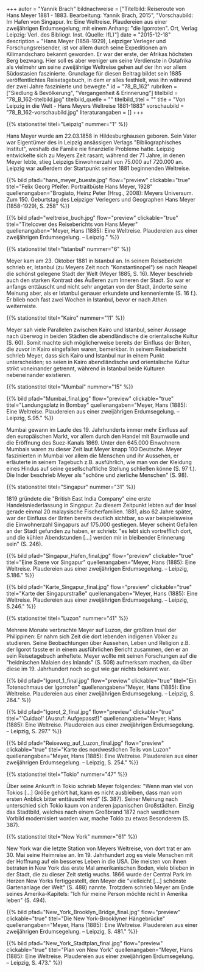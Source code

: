 +++
autor = "Yannik Brach"
bildnachweise = ["Titelbild: Reiseroute von Hans Meyer 1881 - 1883. Bearbeitung: Yannik Brach, 2015", "Vorschaubild: Im Hafen von Singapur. In: Eine Weltreise. Plaudereien aus einer zweijährigen Erdumsegelung; mit einem Anhang: \"die Igorroten\". Ort, Verlag Leipzig: Verl. des Bibliogr. Inst. (Quelle: IfL)"]
date = "2015-12-18"
description = "Hans Meyer (1858-1929), Leipziger Verleger und Forschungsreisender, ist vor allem durch seine Expeditionen am Kilimandscharo bekannt geworden. Er war der erste, der Afrikas höchsten Berg bezwang. Hier soll es aber weniger um seine Verdienste in Ostafrika als vielmehr um seine zweijährige Weltreise gehen auf der ihn vor allem Südostasien faszinierte. Grundlage für diesen Beitrag bildet sein 1885 veröffentlichtes Reisetagebuch, in dem er alles festhielt, was ihn während der zwei Jahre faszinierte und bewegte."
id = "78_B_162"
rubriken = ["Siedlung & Bevölkerung", "Vergangenheit & Erinnerung"]
titelbild = "78_B_162-titelbild.jpg"
titelbild_quelle = ""
titelbild_titel = ""
title = "Von Leipzig in die Welt - Hans Meyers Weltreise 1881-1883"
vorschaubild = "78_B_162-vorschaubild.jpg"
literaturangaben = []
+++

{{% stationstitel titel="Leipzig" nummer="1" %}}

Hans Meyer wurde am 22.03.1858 in Hildesburghausen geboren. Sein Vater war Eigentümer des in Leipzig ansässigen Verlags "Bibliographisches Institut", weshalb die Familie nie finanzielle Probleme hatte. Leipzig entwickelte sich zu Meyers Zeit rasant; während der 71 Jahre, in denen Meyer lebte, stieg Leipzigs Einwohnerzahl von 75.000 auf 720.000 an. Leipzig war außerdem der Startpunkt seiner 1881 beginnenden Weltreise.

{{% bild pfad="hans_meyer_bueste.jpg" flow="preview" clickable="true" titel="Felix Georg Pfeifer: Portraitbüste Hans Meyer, 1928" quellenangaben="Brogiato, Heinz Peter (Hrsg., 2008): Meyers Universum. Zum 150. Geburtstag des Leipziger Verlegers und Geographen Hans Meyer (1858-1929), S. 258"  %}}

{{% bild pfad="weltreise_buch.jpg" flow="preview" clickable="true" titel="Titelcover des Reiseberichts von Hans Meyer" quellenangaben="Meyer, Hans (1885): Eine Weltreise. Plaudereien aus einer zweijährigen Erdumsegelung. – Leipzig."  %}}

{{% stationstitel titel="Istanbul" nummer="6" %}}

Meyer kam am 23. Oktober 1881 in Istanbul an. In seinem Reisebericht schrieb er, Istanbul (zu Meyers Zeit noch "Konstantinopel") sei nach Neapel die schönst gelegene Stadt der Welt (Meyer 1885, S. 16). Meyer beschrieb auch den starken Kontrast des Äußeren zum Inneren der Stadt. So war er anfangs enttäuscht und nicht sehr angetan von der Stadt, änderte seine Meinung aber, als er Istanbul genauer erkundete und kennenlernte (S. 16 f.). Er blieb noch fast zwei Wochen in Istanbul, bevor er nach Athen weiterreiste.

{{% stationstitel titel="Kairo" nummer="11" %}}

Meyer sah viele Parallelen zwischen Kairo und Istanbul, seiner Aussage nach überwog in beiden Städten die abendländische die orientalische Kultur (S. 60). Somit machte sich möglicherweise bereits der Einfluss der Briten, die zuvor in Kairo eingefallen waren, bemerkbar. In seinem Reisebericht schrieb Meyer, dass sich Kairo und Istanbul nur in einem Punkt unterscheiden; so seien in Kairo abendländische und orientalische Kultur strikt voneinander getrennt, während in Istanbul beide Kulturen nebeneinander existieren.

{{% stationstitel titel="Mumbai" nummer="15" %}}

{{% bild pfad="Mumbai_final.jpg" flow="preview" clickable="true" titel="Landungsplatz in Bombay" quellenangaben="Meyer, Hans (1885): Eine Weltreise. Plaudereien aus einer zweijährigen Erdumsegelung. – Leipzig, S.95."  %}}

Mumbai gewann im Laufe des 19. Jahrhunderts immer mehr Einfluss auf den europäischen Markt, vor allem durch den Handel mit Baumwolle und die Eröffnung des Suez-Kanals 1869. Unter den 645.000 Einwohnern Mumbais waren zu dieser Zeit laut Meyer knapp 100 Deutsche. Meyer faszinierten in Mumbai vor allem die Menschen und ihr Aussehen, er erläuterte in seinem Tagebuch z.B. ausführlich, wie man von der Kleidung eines Hindus auf seine gesellschaftliche Stellung schließen könne (S. 97 f.). Die Inder beschrieb Meyer als "schöne und zierliche Menschen" (S. 98).

{{% stationstitel titel="Singapur" nummer="31" %}}

1819 gründete die "British East India Company" eine erste Handelsniederlassung in Singapur. Zu diesem Zeitpunkt lebten auf der Insel gerade einmal 20 malaysische Fischerfamilien. 1881, also 62 Jahre später, war der Einfluss der Briten bereits deutlich sichtbar, so war beispielsweise die Einwohnerzahl Singapurs auf 175.000 gestiegen. Meyer scheint Gefallen an der Stadt gefunden zu haben, er schrieb: "es lebt sich vortrefflich dort, und die kühlen Abendstunden [...] werden mir in bleibender Erinnerung sein" (S. 246).

{{% bild pfad="Singapur_Hafen_final.jpg" flow="preview" clickable="true" titel="Eine Szene vor Singapur" quellenangaben="Meyer, Hans (1885): Eine Weltreise. Plaudereien aus einer zweijährigen Erdumsegelung. – Leipzig, S.186."  %}}

{{% bild pfad="Karte_Singapur_final.jpg" flow="preview" clickable="true" titel="Karte der Singapurstraße" quellenangaben="Meyer, Hans (1885): Eine Weltreise. Plaudereien aus einer zweijährigen Erdumsegelung. – Leipzig, S.246."  %}}

{{% stationstitel titel="Luzon" nummer="41" %}}

Mehrere Monate verbrachte Meyer auf Luzon, der größten Insel der Philippinen: Er nahm sich Zeit die dort lebenden indigenen Völker zu studieren. Seine Beobachtungen über Aussehen, Leben und Religion z.B. der Igorot fasste er in einem ausführlichen Bericht zusammen, den er an sein Reisetagebuch anheftete. Meyer wollte mit seinen Forschungen auf die "heidnischen Malaien des Inlands" (S. 508) aufmerksam machen, da über diese im 19. Jahrhundert noch so gut wie gar nichts bekannt war.

{{% bild pfad="Igorot_1_final.jpg" flow="preview" clickable="true" titel="Ein Totenschmaus der Igorroten" quellenangaben="Meyer, Hans (1885): Eine Weltreise. Plaudereien aus einer zweijährigen Erdumsegelung. – Leipzig, S. 264."  %}}

{{% bild pfad="Igorot_2_final.jpg" flow="preview" clickable="true" titel="'Cuidao!' (Ausruf: Aufgepasst!)" quellenangaben="Meyer, Hans (1885): Eine Weltreise. Plaudereien aus einer zweijährigen Erdumsegelung. – Leipzig, S. 297."  %}}

{{% bild pfad="Reiseweg_auf_Luzon_final.jpg" flow="preview" clickable="true" titel="Karte des nordwestlichen Teils von Luzon" quellenangaben="Meyer, Hans (1885): Eine Weltreise. Plaudereien aus einer zweijährigen Erdumsegelung. – Leipzig, S. 254."  %}}

{{% stationstitel titel="Tokio" nummer="47" %}}

Über seine Ankunft in Tokio schrieb Meyer folgendes: "Wenn man viel von Tokios [...] Größe gehört hat, kann es nicht ausbleiben, dass man vom ersten Anblick bitter enttäuscht wird" (S. 387). Seiner Meinung nach unterschied sich Tokio kaum von anderen japanischen Großstädten. Einzig das Stadtbild, welches nach einem Großbrand 1872 nach westlichem Vorbild modernisiert worden war, mache Tokio zu etwas Besonderem (S. 387).

{{% stationstitel titel="New York" nummer="61" %}}

New York war die letzte Station von Meyers Weltreise, von dort trat er am 30. Mai seine Heimreise an. Im 19. Jahrhundert zog es viele Menschen mit der Hoffnung auf ein besseres Leben in die USA. Die meisten von ihnen betraten in New York das erste Mal amerikanischen Boden, viele blieben in der Stadt, die zu dieser Zeit stetig wuchs. 1866 wurde der Central Park im Herzen New Yorks fertiggestellt, den Meyer die "vielleicht [...] schönste Gartenanlage der Welt" (S. 488) nannte. Trotzdem schrieb Meyer am Ende seines Amerika-Kapitels: "Ich für meine Person möchte nicht in Amerika leben" (S. 494).

{{% bild pfad="New_York_Brooklyn_Bridge_final.jpg" flow="preview" clickable="true" titel="Die New York-Brooklyner Hängebrücke" quellenangaben="Meyer, Hans (1885): Eine Weltreise. Plaudereien aus einer zweijährigen Erdumsegelung. – Leipzig, S. 481."  %}}

{{% bild pfad="New_York_Stadtplan_final.jpg" flow="preview" clickable="true" titel="Plan von New York" quellenangaben="Meyer, Hans (1885): Eine Weltreise. Plaudereien aus einer zweijährigen Erdumsegelung. – Leipzig, S. 473."  %}}


